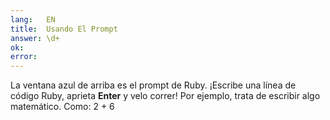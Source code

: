 ```yaml
---
lang:   EN
title:  Usando El Prompt
answer: \d+
ok:     
error:  
---
```


La ventana azul de arriba es el prompt de Ruby. &iexcl;Escribe una l&iacute;nea de c&oacute;digo Ruby, aprieta __Enter__
     y velo correr!
    Por ejemplo, trata de escribir algo matem&aacute;tico. Como: 
    2 + 6
